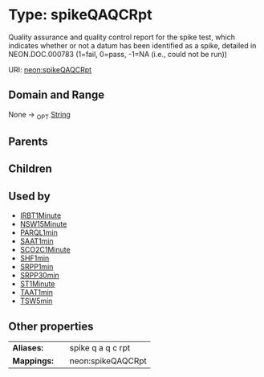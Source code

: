 
# Type: spikeQAQCRpt


Quality assurance and quality control report for the spike test, which indicates whether or not a datum has been identified as a spike, detailed in NEON.DOC.000783 (1=fail, 0=pass, -1=NA (i.e., could not be run))

URI: [neon:spikeQAQCRpt](https://data.neonscience.org/spikeQAQCRpt)


## Domain and Range

None ->  <sub>OPT</sub> [String](types/String.md)

## Parents


## Children


## Used by

 * [IRBT1Minute](IRBT1Minute.md)
 * [NSW15Minute](NSW15Minute.md)
 * [PARQL1min](PARQL1min.md)
 * [SAAT1min](SAAT1min.md)
 * [SCO2C1Minute](SCO2C1Minute.md)
 * [SHF1min](SHF1min.md)
 * [SRPP1min](SRPP1min.md)
 * [SRPP30min](SRPP30min.md)
 * [ST1Minute](ST1Minute.md)
 * [TAAT1min](TAAT1min.md)
 * [TSW5min](TSW5min.md)

## Other properties

|  |  |  |
| --- | --- | --- |
| **Aliases:** | | spike q a q c rpt |
| **Mappings:** | | neon:spikeQAQCRpt |

